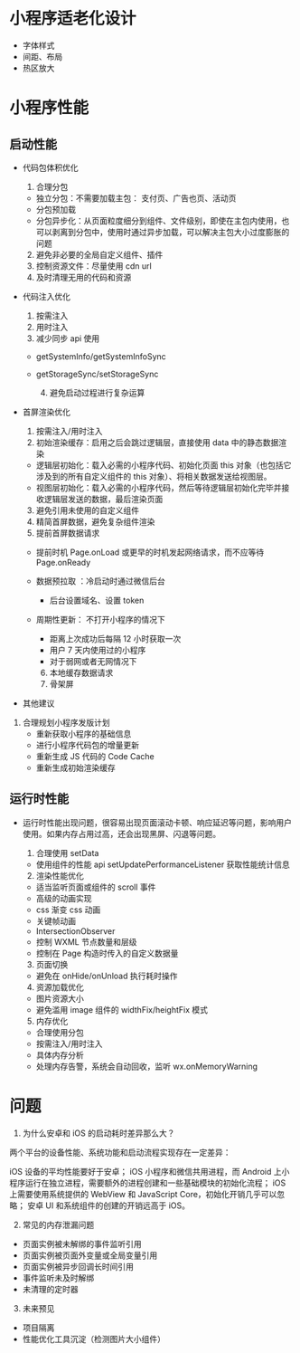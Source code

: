 # 小程序适老化设计

- 字体样式
- 间距、布局
- 热区放大

# 小程序性能

## 启动性能

- 代码包体积优化

  1.  合理分包

  - 独立分包：不需要加载主包： 支付页、广告也页、活动页
  - 分包预加载
  - 分包异步化：从页面粒度细分到组件、文件级别，即使在主包内使用，也可以剥离到分包中，使用时通过异步加载，可以解决主包大小过度膨胀的问题

  2.  避免非必要的全局自定义组件、插件
  3.  控制资源文件：尽量使用 cdn url
  4.  及时清理无用的代码和资源

- 代码注入优化

  1.  按需注入
  2.  用时注入
  3.  减少同步 api 使用

  - getSystemInfo/getSystemInfoSync
  - getStorageSync/setStorageSync

    4.  避免启动过程进行复杂运算

- 首屏渲染优化

  1.  按需注入/用时注入
  2.  初始渲染缓存：启用之后会跳过逻辑层，直接使用 data 中的静态数据渲染

  - 逻辑层初始化：载入必需的小程序代码、初始化页面 this 对象（也包括它涉及到的所有自定义组件的 this 对象）、将相关数据发送给视图层。
  - 视图层初始化：载入必需的小程序代码，然后等待逻辑层初始化完毕并接收逻辑层发送的数据，最后渲染页面

  3.  避免引用未使用的自定义组件
  4.  精简首屏数据，避免复杂组件渲染
  5.  提前首屏数据请求

  - 提前时机 Page.onLoad 或更早的时机发起网络请求，而不应等待 Page.onReady
  - 数据预拉取 ：冷启动时通过微信后台

    - 后台设置域名、设置 token

  - 周期性更新： 不打开小程序的情况下

    - 距离上次成功后每隔 12 小时获取一次
    - 用户 7 天内使用过的小程序
    - 对于弱网或者无网情况下

    6.  本地缓存数据请求
    7.  骨架屏

- 其他建议

1.  合理规划小程序发版计划
    - 重新获取小程序的基础信息
    - 进行小程序代码包的增量更新
    - 重新生成 JS 代码的 Code Cache
    - 重新生成初始渲染缓存

## 运行时性能

- 运行时性能出现问题，很容易出现页面滚动卡顿、响应延迟等问题，影响用户使用。如果内存占用过高，还会出现黑屏、闪退等问题。

  1.  合理使用 setData

  - 使用组件的性能 api setUpdatePerformanceListener 获取性能统计信息

  2.  渲染性能优化

  - 适当监听页面或组件的 scroll 事件
  - 高级的动画实现
  - css 渐变 css 动画
  - 关键帧动画
  - IntersectionObserver
  - 控制 WXML 节点数量和层级
  - 控制在 Page 构造时传入的自定义数据量

  3.  页面切换

  - 避免在 onHide/onUnload 执行耗时操作

  4.  资源加载优化

  - 图片资源大小
  - 避免滥用 image 组件的 widthFix/heightFix 模式

  5.  内存优化

  - 合理使用分包
  - 按需注入/用时注入
  - 具体内存分析
  - 处理内存告警，系统会自动回收，监听 wx.onMemoryWarning

# 问题

1.  为什么安卓和 iOS 的启动耗时差异那么大？

两个平台的设备性能、系统功能和启动流程实现存在一定差异：

iOS 设备的平均性能要好于安卓；
iOS 小程序和微信共用进程，而 Android 上小程序运行在独立进程，需要额外的进程创建和一些基础模块的初始化流程；
iOS 上需要使用系统提供的 WebView 和 JavaScript Core，初始化开销几乎可以忽略；
安卓 UI 和系统组件的创建的开销远高于 iOS。

2.  常见的内存泄漏问题

- 页面实例被未解绑的事件监听引用
- 页面实例被页面外变量或全局变量引用
- 页面实例被异步回调长时间引用
- 事件监听未及时解绑
- 未清理的定时器

3.  未来预见

- 项目隔离
- 性能优化工具沉淀（检测图片大小组件）
